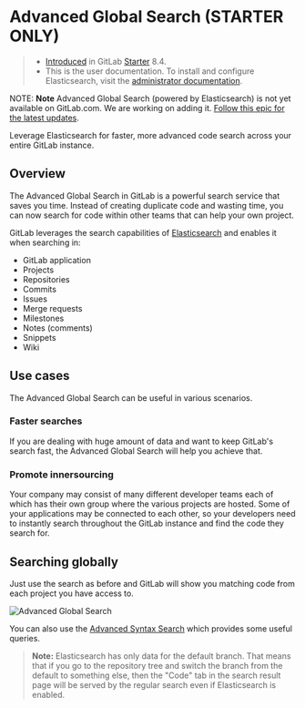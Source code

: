 # Advanced Global Search **(STARTER ONLY)**

> - [Introduced][ee-109] in GitLab [Starter][ee] 8.4.
> - This is the user documentation. To install and configure Elasticsearch,
>   visit the [administrator documentation](../../integration/elasticsearch.md).

NOTE: **Note**
Advanced Global Search (powered by Elasticsearch) is not yet available on GitLab.com. We are working on adding it. [Follow this epic for the latest updates](https://gitlab.com/groups/gitlab-org/-/epics/153).

Leverage Elasticsearch for faster, more advanced code search across your entire
GitLab instance.

## Overview

The Advanced Global Search in GitLab is a powerful search service that saves
you time. Instead of creating duplicate code and wasting time, you can
now search for code within other teams that can help your own project.

GitLab leverages the search capabilities of [Elasticsearch] and enables it when
searching in:

- GitLab application
- Projects
- Repositories
- Commits
- Issues
- Merge requests
- Milestones
- Notes (comments)
- Snippets
- Wiki

## Use cases

The Advanced Global Search can be useful in various scenarios.

### Faster searches

If you are dealing with huge amount of data and want to keep GitLab's search
fast, the Advanced Global Search will help you achieve that.

### Promote innersourcing

Your company may consist of many different developer teams each of which has
their own group where the various projects are hosted. Some of your applications
may be connected to each other, so your developers need to instantly search
throughout the GitLab instance and find the code they search for.

## Searching globally

Just use the search as before and GitLab will show you matching code from each
project you have access to.

![Advanced Global Search](img/advanced_global_search.png)

You can also use the [Advanced Syntax Search](advanced_search_syntax.md) which
provides some useful queries.

>**Note:**
Elasticsearch has only data for the default branch. That means that if you go
to the repository tree and switch the branch from the default to something else,
then the "Code" tab in the search result page will be served by the regular
search even if Elasticsearch is enabled.

[ee-1305]: https://gitlab.com/gitlab-org/gitlab/-/merge_requests/1305
[aws-elastic]: https://docs.aws.amazon.com/elasticsearch-service/latest/developerguide/es-gsg.html
[aws-iam]: http://docs.aws.amazon.com/IAM/latest/UserGuide/id_credentials_access-keys.html
[aws-instance-profile]: http://docs.aws.amazon.com/codedeploy/latest/userguide/getting-started-create-iam-instance-profile.html#getting-started-create-iam-instance-profile-cli
[ee-109]: https://gitlab.com/gitlab-org/gitlab/-/merge_requests/109 "Elasticsearch Merge Request"
[elasticsearch]: https://www.elastic.co/elasticsearch "Elasticsearch website"
[install]: https://www.elastic.co/guide/en/elasticsearch/reference/current/_installation.html "Elasticsearch installation documentation"
[pkg]: https://about.gitlab.com/downloads/ "Download Omnibus GitLab"
[elastic-settings]: https://www.elastic.co/guide/en/elasticsearch/reference/current/setup-configuration.html#settings "Elasticsearch configuration settings"
[ee]: https://about.gitlab.com/pricing/
[es]: https://www.elastic.co/elasticsearch
